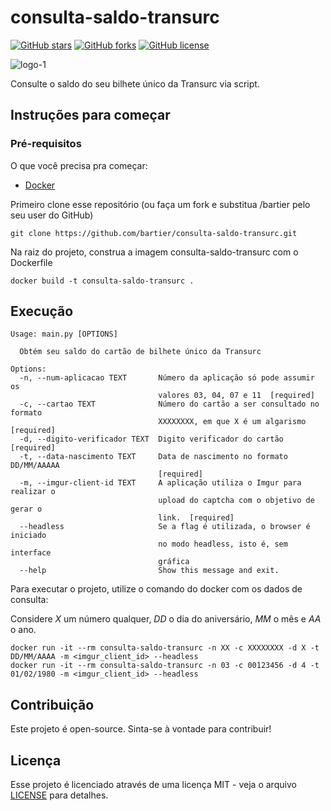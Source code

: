 # consulta-saldo-transurc


[![GitHub stars](https://img.shields.io/github/stars/bartier/consulta-saldo-transurc)](https://github.com/bartier/consulta-saldo-transurc/stargazers)
[![GitHub forks](https://img.shields.io/github/forks/bartier/consulta-saldo-transurc)](https://github.com/bartier/consulta-saldo-transurc/network)
[![GitHub license](https://img.shields.io/github/license/bartier/consulta-saldo-transurc)](https://github.com/bartier/consulta-saldo-transurc/blob/master/LICENSE)

![logo-1](https://user-images.githubusercontent.com/18057391/68075529-8aa51e00-fd87-11e9-9d51-83b8a9d53a4a.png)


Consulte o saldo do seu bilhete único da Transurc via script.

## Instruções para começar

### Pré-requisitos

O que você precisa pra começar:

- [Docker](https://docs.docker.com/install/)

Primeiro clone esse repositório (ou faça um fork e substitua /bartier pelo seu user do GitHub)

```
git clone https://github.com/bartier/consulta-saldo-transurc.git
```

Na raiz do projeto, construa a imagem consulta-saldo-transurc com o Dockerfile

```
docker build -t consulta-saldo-transurc .
```

## Execução

```
Usage: main.py [OPTIONS]

  Obtém seu saldo do cartão de bilhete único da Transurc

Options:
  -n, --num-aplicacao TEXT       Número da aplicação só pode assumir os
                                 valores 03, 04, 07 e 11  [required]
  -c, --cartao TEXT              Número do cartão a ser consultado no formato
                                 XXXXXXXX, em que X é um algarismo  [required]
  -d, --digito-verificador TEXT  Digito verificador do cartão  [required]
  -t, --data-nascimento TEXT     Data de nascimento no formato DD/MM/AAAAA
                                 [required]
  -m, --imgur-client-id TEXT     A aplicação utiliza o Imgur para realizar o
                                 upload do captcha com o objetivo de gerar o
                                 link.  [required]
  --headless                     Se a flag é utilizada, o browser é iniciado
                                 no modo headless, isto é, sem interface
                                 gráfica
  --help                         Show this message and exit.
```

Para executar o projeto, utilize o comando do docker com os dados de consulta:

Considere *X* um número qualquer, *DD* o dia do aniversário, *MM* o mês e *AA* o ano.

```
docker run -it --rm consulta-saldo-transurc -n XX -c XXXXXXXX -d X -t DD/MM/AAAA -m <imgur_client_id> --headless
docker run -it --rm consulta-saldo-transurc -n 03 -c 00123456 -d 4 -t 01/02/1980 -m <imgur_client_id> --headless
```

## Contribuição

Este projeto é open-source. Sinta-se à vontade para contribuir!

## Licença

Esse projeto é licenciado através de uma licença MIT - veja o arquivo [LICENSE](LICENSE) para detalhes.
